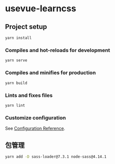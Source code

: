 # usevue-learncss

## Project setup

```
yarn install
```

### Compiles and hot-reloads for development

```
yarn serve
```

### Compiles and minifies for production

```
yarn build
```

### Lints and fixes files

```
yarn lint
```

### Customize configuration

See [Configuration Reference](https://cli.vuejs.org/config/).

## 包管理

```bash
yarn add -D sass-loader@7.3.1 node-sass@4.14.1


```